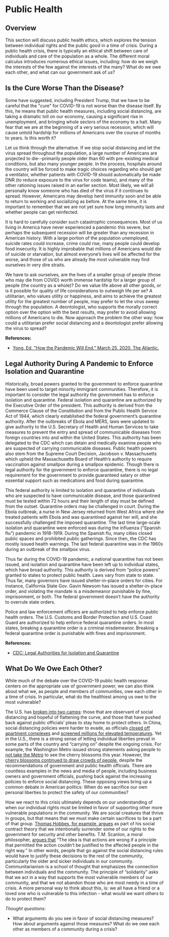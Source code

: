 # Public Health

## Overview

This section will discuss public health ethics, which explores the tension between individual rights and the public good in a time of crisis. During a public health crisis, there is typically an ethical shift between care of individuals and care of the population as a whole. The different moral calculus introduces numerous ethical issues, including: how do we weigh the interests of the few against the interests of the many? What do we owe each other, and what can our government ask of us?

## **Is the Cure Worse Than the Disease?**

Some have suggested, including President Trump, that we have to be careful that the "cure" for COVID-19 is not worse than the disease itself. By this, he means that public health measures, including social distancing, are taking a dramatic toll on our economy, causing a significant rise in unemployment, and bringing whole sectors of the economy to a halt. Many fear that we are at the beginning of a very serious recession, which will cause untold hardship for millions of Americans over the course of months to years. Is this worth it?

Let us think through the alternative. If we stop social distancing and let the virus spread throughout the population, a large number of Americans are projected to die--primarily people older than 60 with pre-existing medical conditions, but also many younger people. In the process, hospitals around the country will be forced to make tragic choices regarding who should get a ventilator, whether patients with COVID-19 should automatically be made DNR \(to reduce exposure to the virus for code teams\), and many of the other rationing issues raised in an earlier section. Most likely, we will all personally know someone who has died of the virus if it continues to spread. However, Americans may develop herd immunity soon and be able to return to working and socializing as before. At the same time, it is important to remember that we are not yet sure how long immunity lasts and whether people can get reinfected.

It is hard to carefully consider such catastrophic consequences. Most of us living in America have never experienced a pandemic this severe, but perhaps the subsequent recession will be greater than any recession in American history. With a large portion of the population unemployed, suicide rates could increase, crime could rise, many people could develop food insecurity. It is highly improbable that millions of Americans would die of suicide or starvation, but almost everyone’s lives will be affected for the worse, and those of us who are already the most vulnerable may find ourselves in very dire straits.

We have to ask ourselves, are the lives of a smaller group of people \(those who may die from COVID\) worth immense hardship for a larger group of people \(the country as a whole\)? Do we value life above all other goods, or is it possible for quality of life considerations to outweigh life per se? A utilitarian, who values utility or happiness, and aims to achieve the greatest utility for the greatest number of people, may prefer to let the virus sweep through the population. A deontologist, who supports the morally correct option over the option with the best results, may prefer to avoid allowing millions of Americans to die. Now approach the problem the other way: how could a utilitarian prefer social distancing and a deontologist prefer allowing the virus to spread?

**References:**

* [Yong, Ed. "How the Pandemic Will End." March 25, 2020. The Atlantic.](https://www.theatlantic.com/health/archive/2020/03/how-will-coronavirus-end/608719/)

## **Legal Authority During A Pandemic to Enforce Isolation and Quarantine**

Historically, broad powers granted to the government to enforce quarantine have been used to target minority immigrant communities. Therefore, it is important to consider the legal authority the government has to enforce isolation and quarantine. Federal isolation and quarantine are authorized by the Executive Order of the president. This authority is derived from the Commerce Clause of the Constitution and from the Public Health Service Act of 1944, which clearly established the federal government’s quarantine authority. After the outbreaks of Ebola and MERS, laws were updated to give authority to the U.S. Secretary of Health and Human Services to take measures to prevent the entry and spread of communicable diseases from foreign countries into and within the United States. This authority has been delegated to the CDC which can detain and medically examine people who are suspected of carrying communicable diseases. Public health powers also stem from the Supreme Court Decision, Jacobson v. Massachusetts which upheld the Massachusetts Board of Health’s authority to require vaccination against smallpox during a smallpox epidemic. Though there is legal authority for the government to enforce quarantine, there is no legal requirement for the government to provide guaranteed salary or other essential support such as medications and food during quarantine. 

This federal authority is limited to isolation and quarantine of individuals who are suspected to have communicable disease, and those quarantined must be tested within 72 hours and their length of stay must be defined from the outset. Quarantine orders may be challenged in court. During the Ebola outbreak, a nurse in New Jersey returned from West Africa where she treated patients with Ebola and was quarantined against her will, and she successfully challenged the imposed quarantine. The last time large-scale isolation and quarantine were enforced was during the influenza \(“Spanish flu”\) pandemic in 1918-1919. During the Spanish flu, many cities closed public spaces and prohibited public gatherings. Since then, the CDC has mostly issued health warnings. The last federal quarantine was in the 1960s during an outbreak of the smallpox virus. 

Thus far during the COVID-19 pandemic, a national quarantine has not been issued, and isolation and quarantine have been left up to individual states, which have broad authority. This authority is derived from “police powers” granted to states to protect public health. Laws vary from state to state. Thus far, many governors have issued shelter-in-place orders for cities. For instance, California State Gov. Gavin Newsom has issued a shelter-in-place order, and violating the mandate is a misdemeanor punishable by fine, imprisonment, or both. The federal government doesn’t have the authority to overrule state orders.

Police and law enforcement officers are authorized to help enforce public health orders. The U.S. Customs and Border Protection and U.S. Coast Guard are authorized to help enforce federal quarantine orders. In most states, breaking a quarantine order is a criminal misdemeanor. Breaking a federal quarantine order is punishable with fines and imprisonment. 

**References:**

* [CDC: Legal Authorities for Isolation and Quarantine](https://www.cdc.gov/quarantine/aboutlawsregulationsquarantineisolation.html)

## **What Do We Owe Each Other?**

While much of the debate over the COVID-19 public health response centers on the appropriate use of government power, we can also think about what we, as people and members of communities, owe each other in a time of crisis. In particular, what do the healthiest among us owe to the most vulnerable?

The U.S. has [broken into two camps](https://www.vox.com/the-highlight/2020/3/24/21191184/coronavirus-social-distancing-pandemic-spring-break-keep-calm-carry-on): those that are observant of social distancing and hopeful of flattening the curve, and those that have pushed back against public officials’ pleas to stay home to protect others. In China, social distancing policies were harder to evade, as officials [closed off apartment complexes](https://www.reuters.com/article/us-china-health-quarantine/sealed-in-chinese-trapped-at-home-by-coronavirus-feel-the-strain-idUSKCN20G0AY) and [screened millions for elevated temperatures](https://www.nytimes.com/2020/02/14/business/coronavirus-temperature-sensor-guns.html). Yet in the U.S., there is a strong sense of letting individual liberties prevail in some parts of the country and “carrying on” despite the ongoing crisis. For example, the Washington Metro issued strong statements asking people to [not take the Metro](https://wjla.com/news/local/metro-cherry-blossoms-covid-19) to see the cherry blossoms this year. However, the [cherry blossoms continued to draw crowds of people,](https://www.wsj.com/articles/washington-d-c-closes-streets-to-prevent-coronavirus-transmission-11584850717) despite the recommendations of government and public health officials. There are countless examples in the news and media of people, including business owners and government officials, pushing back against the increasing policies to enforce social distancing. These opposing views bring up a common debate in American politics: When do we sacrifice our own personal liberties to protect the safety of our communities?

How we react to this crisis ultimately depends on our understanding of when our individual rights must be limited in favor of supporting other more vulnerable populations in the community. We are social creatures that thrive in groups, but that means that we must make certain sacrifices to be a part of that group. [Thomas Hobbes, for example, argues](https://www.tableaufit.com/ethics-and-what-we-owe-each-other/) as part of his social contract theory that we intentionally surrender some of our rights to the government for security and other benefits. T.M. Scanlon, a moral philosopher, [argues that](https://www.tableaufit.com/ethics-and-what-we-owe-each-other/) “The idea is that actions are wrong if a principle that permitted the action couldn’t be justified to the affected people in the right way.” In other words, people that go against the social distancing rules would have to justify these decisions to the rest of the community, particularly the older and sicker individuals in our community. Communitarianism is a school of thought that emphasizes the connection between individuals and the community. The principle of “solidarity” asks that we act in a way that supports the most vulnerable members of our community, and that we not abandon those who are most needy in a time of crisis. A more personal way to think about this, is: we all have a friend or a loved one who is vulnerable to this infection - what would we want others to do to protect them?

_Thought questions:_

* What arguments do you see in favor of social distancing measures? How about arguments against those measures? What do we owe each other as members of a community during a crisis?

